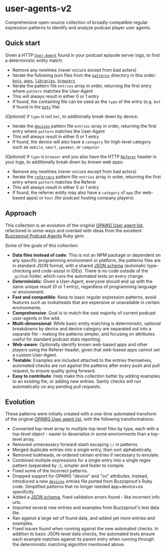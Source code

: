 # user-agents-v2

Comprehensive open-source collection of broadly-compatible regular expression patterns to identify and analyze podcast player user agents.

## Quick start

Given a HTTP [`User-Agent`](https://developer.mozilla.org/en-US/docs/Web/HTTP/Headers/User-Agent) found in your podcast episode server logs, to find a deterministic entity match:
 - Remove any newlines (never occurs except from bad actors)
 - Iterate the following json files from the [`patterns`](/patterns) directory in this order: [`bots`](/patterns/bots.json), [`apps`](/patterns/apps.json), [`libraries`](/patterns/libraries.json), [`browsers`](/patterns/browsers.json)
 - Iterate the pattern file `entries` array in order, returning the first entry where `pattern` matches the User-Agent
 - This will always result in either 0 or 1 entry
 - If found, the containing file can be used as the `type` of the entry (e.g. `bot` if found in the [`bots`](/patterns/bots.json) file)

_(Optional)_ If `type` is not `bot`, to additionally break down by device:
 - Iterate the [`devices`](/patterns/devices.json) pattern file `entries` array in order, returning the first entry where `pattern` matches the User-Agent
 - This will always result in either 0 or 1 entry
 - If found, the device will also have a `category` for high-level category such as `mobile`, `smart_speaker`, or `computer`

_(Optional)_ If `type` is `browser` and you also have the HTTP [`Referer`](https://developer.mozilla.org/en-US/docs/Web/HTTP/Headers/Referer) header in your logs, to additionally break down by known web apps:
 - Remove any newlines (never occurs except from bad actors)
 - Iterate the [`referrers`](/patterns/referrers.json) pattern file `entries` array in order, returning the first entry where `pattern` matches the Referer
 - This will always result in either 0 or 1 entry
 - If found, the referrer entity may also have a `category` of `app` (for web-based apps) or `host` (for podcast hosting company players)

## Approach

This collection is an evolution of the original [OPAWG User agent list](https://github.com/opawg/user-agents), refactored in some ways and overlaid with ideas from the excellent [Buzzsprout Podcast Agents](https://github.com/buzzsprout/podcast-agent) Ruby gem.

Some of the goals of this collection:
 - **Data files instead of code**: This is not an NPM package or dependent on any specific programming environment or platform, the patterns files are in standard JSON format, with a shared [JSON schema](/schemas/patterns.schema.json) (automatic type-checking and code-assist in IDEs). There is no code outside of the `.github` folder, which runs the automated tests on every change.
 - **Deterministic**: Given a User-Agent, everyone should end up with the same unique result (0 or 1 entry), regardless of programming language or environment.
 - **Fast and compatible**: Keep to basic regular expression patterns, avoid features such as lookaheads that are expensive or unavailable in certain environments.
 - **Comprehensive**: Goal is to match the vast majority of current podcast user-agents in the wild.
 - **Multi-dimensional**: While basic entity matching is deterministic, optional breakdowns by device and device category are separated out into a separate file - making the patterns simpler, and focusing on attributes useful for standard podcast stats reporting.
 - **Web-aware**: Optionally identify known web-based apps and other players using the Referer header, given that web-based apps cannot set a custom User-Agent.
 - **Testable**: Examples are included attached to the entries themselves, automated checks are run against the patterns after every push and pull request, to ensure quality going forward.
 - **Easy to contribute**: Help make this collection better by adding examples to an existing file, or adding new entries.  Sanity checks will run automatically on any pending pull requests.

## Evolution

These patterns were initially created with a one-time automated transform of the original [OPAWG User agent list](https://github.com/opawg/user-agents), with the following transformations:
 - Converted top-level array to multiple top-level files by type, each with a top-level object - easier to deserialize in some environments than a top-level array.
 - Removed unnecessary forward-slash escaping `\/` in patterns.
 - Merged duplicate entries into a single entry, then sort alphabetically.
 - Removed lookheads, re-ordered certain entries if necessary to emulate.
 - Combined multiple expressions for a single entry into a single regex pattern (separated by `|`), simpler and faster to compile.
 - Fixed some of the incorrect patterns.
 - Dropped support for OPAWG "device" and "os" attributes. Instead, introduced a new [`devices`](/patterns/devices.json) entries file ported from Buzzsprout's Ruby code. Simplified patterns that no longer needed app+device+os specificity.
 - Added a [JSON schema](/schemas/patterns.schema.json), fixed validation errors found - like incorrect info urls.
 - Imported several new entries and examples from Buzzsprout's test data file.
 - Ran against a large set of found data, and added yet more entries and examples.
 - Fixed issues found when running against the new automated checks.  In addition to basic JSON-level data checks, the automated tests ensure each example matches against its parent entry when running through the deterministic matching algorithm mentioned above.
